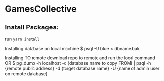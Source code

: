 # GamesCollective

## Install Packages:
run ```yarn install```

Installing database on local machine
$ psql -U <an exisiting role with superuser privileges> blue < dbname.bak

Installing TO remote
download repo to remote and run the local command
OR
$ pg_dump -h localhost -d {database name to copy FROM} | psql -h {remote public address} -d {target database name} -U {name of admin user on remote database}
